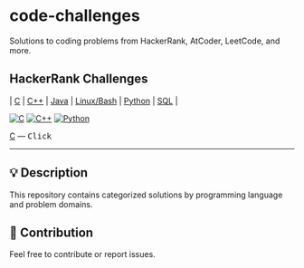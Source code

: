 # code-challenges

Solutions to coding problems from HackerRank, AtCoder, LeetCode, and more.

## HackerRank Challenges

| [C](./hackerrank/c/README.md) | [C++](./hackerrank/cpp/README.md) | [Java](./hackerrank/java/README.md) | [Linux/Bash](./hackerrank/linux/bash/README.md) | [Python](./hackerrank/python/README.md) | [SQL](./hackerrank/sql/README.md) |


[![C](https://img.shields.io/badge/C-blue?style=for-the-badge)](./hackerrank/c/README.md)
[![C++](https://img.shields.io/badge/C++-blue?style=for-the-badge)](./hackerrank/cpp/README.md)
[![Python](https://img.shields.io/badge/Python-yellow?style=for-the-badge)](./hackerrank/python/README.md)

[C](./hackerrank/c/README.md) — <kbd>Click</kbd>

---

## 💡 Description

This repository contains categorized solutions by programming language and problem domains.

## 🚀 Contribution

Feel free to contribute or report issues.

